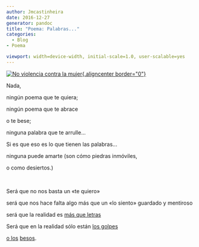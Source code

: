```yaml
---
author: Jmcastinheira
date: 2016-12-27
generator: pandoc
title: "Poema: Palabras..."
categories:
  - Blog
- Poema

viewport: width=device-width, initial-scale=1.0, user-scalable=yes
---
```




[![No violencia contra la
mujer](http://farm3.static.flickr.com/2276/2045931365_6b52e451aa_m.jpg){.aligncenter
border="0"}](http://lorealenelespejo.blogspot.com/2007/11/no-la-violencia-contra-la-mujer.html)

Nada,

ningún poema que te quiera;

ningún poema que te abrace

o te bese;

ninguna palabra que te arrulle...

Si es que eso es lo que tienen las palabras...

ninguna puede amarte (son cómo piedras inmóviles,

o como desiertos.)

 

Será que no nos basta un «te quiero»

será que nos hace falta algo más que un «lo siento» guardado y mentiroso

será que la realidad es [más que
letras](http://www.flickr.com/photos/lrealnlspejo/2045931365/)

Será que en la realidad sólo están [los
golpes](http://www.dalealplay.com/informaciondecontenido.php?con=36016)

[o los](http://www.dalealplay.com/informaciondecontenido.php?con=36016)
[besos](http://www.dalealplay.com/informaciondecontenido.php?con=63408).
